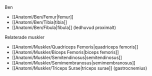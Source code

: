 Ben
- [[Anatomi/Ben/Femur|femur]]
- [[Anatomi/Ben/Tibia|tibia]]
- [[Anatomi/Ben/Fibula|fibula]] (ledhuvud proximalt)

Relaterade muskler
- [[Anatomi/Muskler/Quadriceps Femoris|quadriceps femoris]]
- [[Anatomi/Muskler/Biceps Femoris|biceps femoris]]
- [[Anatomi/Muskler/Semitendinosus|semitendinosus]]
- [[Anatomi/Muskler/Semimembranosus|semimembranosus]]
- [[Anatomi/Muskler/Triceps Surae|triceps surae]] (gastrocnemius)
